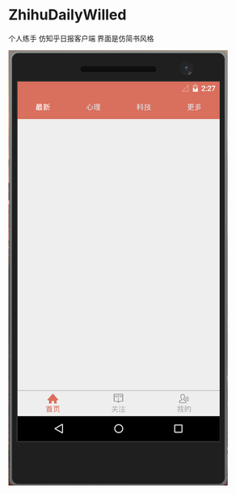 # ZhihuDailyWilled

个人练手 仿知乎日报客户端  界面是仿简书风格


![image](https://github.com/Will-ed/ZhihuDailyWilled/blob/master/Pictures/index.png)
